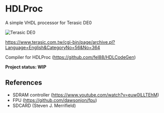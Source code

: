 # HDLProc
A simple VHDL processor for Terasic DE0



![Terasic DE0](https://www.terasic.com.tw/attachment/archive/364/image/image_74_thumb.jpg)

https://www.terasic.com.tw/cgi-bin/page/archive.pl?Language=English&CategoryNo=56&No=364

Compiler for HDLProc (https://github.com/fel88/HDLCodeGen)

**Project status: WIP**

## References
* SDRAM controller (https://www.youtube.com/watch?v=euw0ILLTEhM)
* FPU (https://github.com/dawsonjon/fpu)
* SDCARD (Steven J. Merrifield)

